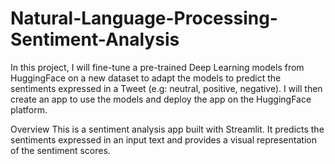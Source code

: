 # Natural-Language-Processing-Sentiment-Analysis
In this project, I will fine-tune a pre-trained Deep Learning models from HuggingFace on a new dataset to adapt the models to predict the sentiments expressed in a Tweet (e.g: neutral, positive, negative). I will then create an app to use the models and deploy the app on the HuggingFace platform.

Overview
This is a sentiment analysis app built with Streamlit. It predicts the sentiments expressed in an input text and provides a visual representation of the sentiment scores.
